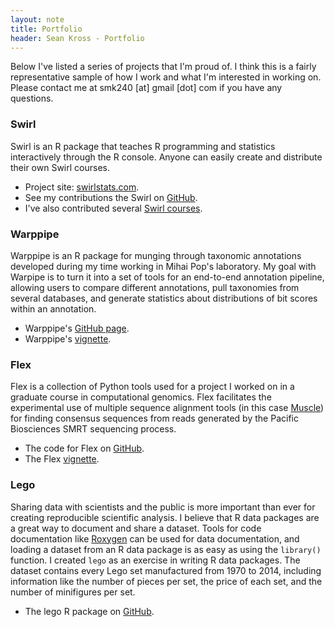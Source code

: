 ```yaml
---
layout: note
title: Portfolio
header: Sean Kross - Portfolio
---
```


Below I've listed a series of projects that I'm proud of. I think this is a 
fairly representative sample of how I work and what I'm interested in working
on. Please contact me at smk240 [at] gmail [dot] com if you have any questions.

### Swirl 

Swirl is an R package that teaches R programming and statistics interactively 
through the R console. Anyone can easily create and distribute their own Swirl 
courses.

- Project site: [swirlstats.com](http://www.swirlstats.com). 
- See my contributions the Swirl on [GitHub](https://github.com/swirldev/swirl). 
- I've also contributed several 
[Swirl courses](https://github.com/swirldev/swirl_courses).

### Warppipe

Warppipe is an R package for munging through taxonomic annotations developed
during my time working in Mihai Pop's laboratory. My goal with Warpipe is to
turn it into a set of tools for an end-to-end annotation pipeline, allowing 
users to compare different annotations, pull taxonomies from several databases,
and generate statistics about distributions of bit scores within an annotation.

- Warppipe's [GitHub page](https://github.com/seankross/warppipe).
- Warppipe's [vignette](http://www.cbcb.umd.edu/~kross/warppipe/).

### Flex

Flex is a collection of Python tools used for a project I worked on in a
graduate course in computational genomics. Flex facilitates the experimental
use of multiple sequence alignment tools (in this case 
[Muscle](http://www.drive5.com/muscle/)) for finding consensus sequences from 
reads generated by the Pacific Biosciences SMRT sequencing process.

- The code for Flex on [GitHub](https://github.com/seankross/flex). 
- The Flex [vignette](http://cbcb.umd.edu/~kross/flex/).

### Lego

Sharing data with scientists and the public is more important than ever for
creating reproducible scientific analysis. I believe that R data packages are a
great way to document and share a dataset. Tools for code documentation like
[Roxygen](https://github.com/klutometis/roxygen) can be used for data 
documentation, and loading a dataset from an R data package is as easy as using 
the `library()` function. I created `lego` as an exercise in writing R data 
packages. The dataset contains every Lego set manufactured from 1970 to 2014,
including information like the number of pieces per set, the price of each set,
and the number of minifigures per set.

- The lego R package on [GitHub](https://github.com/seankross/lego).